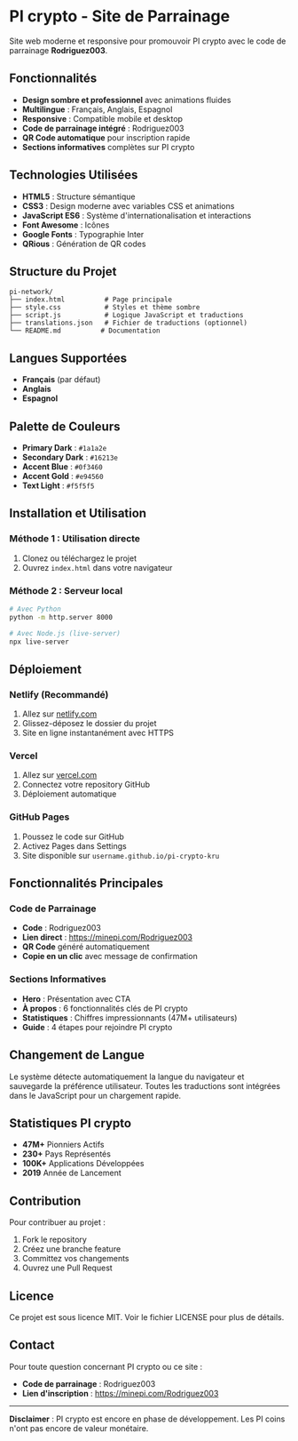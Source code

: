 # PI crypto - Site de Parrainage

Site web moderne et responsive pour promouvoir PI crypto avec le code de parrainage **Rodriguez003**.

## Fonctionnalités

- **Design sombre et professionnel** avec animations fluides
- **Multilingue** : Français, Anglais, Espagnol
- **Responsive** : Compatible mobile et desktop
- **Code de parrainage intégré** : Rodriguez003
- **QR Code automatique** pour inscription rapide
- **Sections informatives** complètes sur PI crypto

## Technologies Utilisées

- **HTML5** : Structure sémantique
- **CSS3** : Design moderne avec variables CSS et animations
- **JavaScript ES6** : Système d'internationalisation et interactions
- **Font Awesome** : Icônes
- **Google Fonts** : Typographie Inter
- **QRious** : Génération de QR codes

## Structure du Projet

```
pi-network/
├── index.html          # Page principale
├── style.css           # Styles et thème sombre
├── script.js           # Logique JavaScript et traductions
├── translations.json   # Fichier de traductions (optionnel)
└── README.md          # Documentation
```

## Langues Supportées

- **Français** (par défaut)
- **Anglais**
- **Espagnol**

## Palette de Couleurs

- **Primary Dark** : `#1a1a2e`
- **Secondary Dark** : `#16213e`
- **Accent Blue** : `#0f3460`
- **Accent Gold** : `#e94560`
- **Text Light** : `#f5f5f5`

## Installation et Utilisation

### Méthode 1 : Utilisation directe
1. Clonez ou téléchargez le projet
2. Ouvrez `index.html` dans votre navigateur

### Méthode 2 : Serveur local
```bash
# Avec Python
python -m http.server 8000

# Avec Node.js (live-server)
npx live-server
```

## Déploiement

### Netlify (Recommandé)
1. Allez sur [netlify.com](https://netlify.com)
2. Glissez-déposez le dossier du projet
3. Site en ligne instantanément avec HTTPS

### Vercel
1. Allez sur [vercel.com](https://vercel.com)
2. Connectez votre repository GitHub
3. Déploiement automatique

### GitHub Pages
1. Poussez le code sur GitHub
2. Activez Pages dans Settings
3. Site disponible sur `username.github.io/pi-crypto-kru`

## Fonctionnalités Principales

### Code de Parrainage
- **Code** : Rodriguez003
- **Lien direct** : https://minepi.com/Rodriguez003
- **QR Code** généré automatiquement
- **Copie en un clic** avec message de confirmation

### Sections Informatives
- **Hero** : Présentation avec CTA
- **À propos** : 6 fonctionnalités clés de PI crypto
- **Statistiques** : Chiffres impressionnants (47M+ utilisateurs)
- **Guide** : 4 étapes pour rejoindre PI crypto

## Changement de Langue

Le système détecte automatiquement la langue du navigateur et sauvegarde la préférence utilisateur. Toutes les traductions sont intégrées dans le JavaScript pour un chargement rapide.

## Statistiques PI crypto

- **47M+** Pionniers Actifs
- **230+** Pays Représentés  
- **100K+** Applications Développées
- **2019** Année de Lancement

## Contribution

Pour contribuer au projet :
1. Fork le repository
2. Créez une branche feature
3. Committez vos changements
4. Ouvrez une Pull Request

## Licence

Ce projet est sous licence MIT. Voir le fichier LICENSE pour plus de détails.

## Contact

Pour toute question concernant PI crypto ou ce site :
- **Code de parrainage** : Rodriguez003
- **Lien d'inscription** : https://minepi.com/Rodriguez003

---

**Disclaimer** : PI crypto est encore en phase de développement. Les PI coins n'ont pas encore de valeur monétaire.
